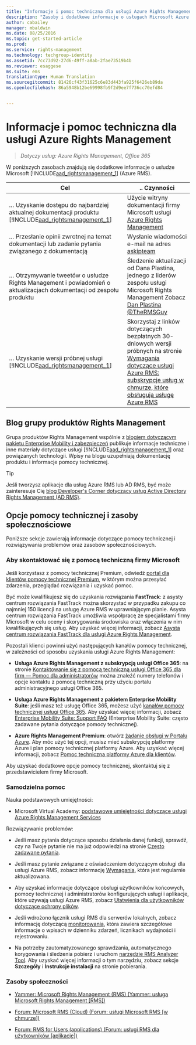 ```yaml
---
title: "Informacje i pomoc techniczna dla usługi Azure Rights Management | Azure RMS"
description: "Zasoby i dodatkowe informacje o usługach Microsoft Azure RMS. Zawiera informacje na temat bloga zespołu produktu, opcji pomocy technicznej oraz sposobu kontaktu z firmą Microsoft w celu zgłoszenia problemu."
author: cabailey
manager: mbaldwin
ms.date: 08/25/2016
ms.topic: get-started-article
ms.prod: 
ms.service: rights-management
ms.technology: techgroup-identity
ms.assetid: 7cc73d92-27d6-49ff-a8ab-2fae73519b4b
ms.reviewer: esaggese
ms.suite: ems
translationtype: Human Translation
ms.sourcegitcommit: 81426cf43f31625c6e83d443fa925f6426eb89da
ms.openlocfilehash: 86a5948b12be69998fb9f2d9ee7f736cc70efd84


---
```


# Informacje i pomoc techniczna dla usługi Azure Rights Management

>*Dotyczy usług: Azure Rights Management, Office 365*

W poniższych zasobach znajdują się dodatkowe informacje o usłudze Microsoft [!INCLUDE[aad_rightsmanagement_1](../includes/aad_rightsmanagement_1_md.md)] (Azure RMS).

|Cel|.. Czynności|
|----------------|---------------|
|… Uzyskanie dostępu do najbardziej aktualnej dokumentacji produktu [!INCLUDE[aad_rightsmanagement_1](../includes/aad_rightsmanagement_1_md.md)]|Użycie witryny dokumentacji firmy Microsoft usługi [Azure Rights Management](../understand-explore/azure-rights-management.md)|
|… Przesłanie opinii zwrotnej na temat dokumentacji lub zadanie pytania związanego z dokumentacją|Wysłanie wiadomości e-mail na adres [askipteam](mailto:%20askipteam@microsoft.com?subject=Documentation%20feedback)|
|… Otrzymywanie tweetów o usłudze Rights Management i powiadomień o aktualizacjach dokumentacji od zespołu produktu|Śledzenie aktualizacji od Dana Plastina, jednego z liderów zespołu usługi Microsoft Rights Management Zobacz [Dan Plastina @TheRMSGuy](https://twitter.com/TheRMSGuy)|
|… Uzyskanie wersji próbnej usługi [!INCLUDE[aad_rightsmanagement_1](../includes/aad_rightsmanagement_1_md.md)]|Skorzystaj z linków dotyczących bezpłatnych 30-dniowych wersji próbnych na stronie [Wymagania dotyczące usługi Azure RMS: subskrypcje usług w chmurze, które obsługują usługę Azure RMS](requirements-subscriptions.md)|


## Blog grupy produktów Rights Management
Grupa produktów Rights Management wspólnie z [blogiem dotyczącym pakietu Enterprise Mobility i zabezpieczeń](https://blogs.technet.microsoft.com/enterprisemobility/?product=azure-rights-management-services) publikuje informacje techniczne i inne materiały dotyczące usługi [!INCLUDE[aad_rightsmanagement_1](../includes/aad_rightsmanagement_1_md.md)] oraz powiązanych technologii. Wpisy na blogu uzupełniają dokumentację produktu i informacje pomocy technicznej.

> [!TIP]
> Jeśli tworzysz aplikacje dla usług Azure RMS lub AD RMS, być może zainteresuje Cię [blog Developer's Corner dotyczący usług Active Directory Rights Management (AD RMS)](https://blogs.msdn.microsoft.com/rms/).

## Opcje pomocy technicznej i zasoby społecznościowe
Poniższe sekcje zawierają informacje dotyczące pomocy technicznej i rozwiązywania problemów oraz zasobów społecznościowych.

### Aby skontaktować się z pomocą techniczną firmy Microsoft

Jeśli korzystasz z pomocy technicznej Premium, odwiedź [portal dla klientów pomocy technicznej Premium](https://premier.microsoft.com/), w którym można przesyłać zdarzenia, przeglądać rozwiązania i uzyskać pomoc.

Być może kwalifikujesz się do uzyskania rozwiązania **FastTrack**: z asysty centrum rozwiązania FastTrack można skorzystać w przypadku zakupu co najmniej 150 licencji na usługę Azure RMS w uprawniającym planie. Asysta centrum rozwiązania FastTrack umożliwia współpracę ze specjalistami firmy Microsoft w celu oceny i skorygowania środowiska oraz włączenia w nim kwalifikujących się usług. Aby uzyskać więcej informacji, zobacz [Asysta centrum rozwiązania FastTrack dla usługi Azure Rights Management](https://technet.microsoft.com/library/mt607025.aspx).

Pozostali klienci powinni użyć następujących kanałów pomocy technicznej, w zależności od sposobu uzyskania usługi Azure Rights Management:

- **Usługa Azure Rights Management z subskrypcją usługi Office 365**: na stronie [Kontaktowanie się z pomocą techniczną usługi Office 365 dla firm — Pomoc dla administratorów](https://support.office.com/article/Contact-Office-365-for-business-support-Admin-Help-32a17ca7-6fa0-4870-8a8d-e25ba4ccfd4b) można znaleźć numery telefonów i opcje kontaktu z pomocą techniczną przy użyciu portalu administracyjnego usługi Office 365. 

- **Usługa Azure Rights Management z pakietem Enterprise Mobility Suite**: jeśli masz też usługę Office 365, możesz użyć [kanałów pomocy technicznej usługi Office 365](https://support.office.com/article/Contact-Office-365-for-business-support-Admin-Help-32a17ca7-6fa0-4870-8a8d-e25ba4ccfd4b).  Aby uzyskać więcej informacji, zobacz [Enterprise Mobility Suite: Support FAQ](https://technet.microsoft.com/dn932057.aspx) (Enterprise Mobility Suite: często zadawane pytania dotyczące pomocy technicznej).

- **Azure Rights Management Premium**: otwórz [żądanie obsługi w Portalu Azure](https://portal.azure.com/#blade/Microsoft_Azure_Support/HelpAndSupportBlade). Aby móc użyć tej opcji, musisz mieć subskrypcję platformy Azure i plan pomocy technicznej platformy Azure. Aby uzyskać więcej informacji, zobacz [Pomoc techniczna platformy Azure dla klientów](https://azure.microsoft.com/support/plans/). 

Aby uzyskać dodatkowe opcje pomocy technicznej, skontaktuj się z przedstawicielem firmy Microsoft. 

### Samodzielna pomoc

Nauka podstawowych umiejętności:

- Microsoft Virtual Academy: [podstawowe umiejętności dotyczące usługi Azure Rights Management Services](https://mva.microsoft.com/en-us/training-courses/azure-rights-management-services-core-skills-10500?l=QLoxMwuCB_1805094681)

Rozwiązywanie problemów:

- Jeśli masz pytania dotyczące sposobu działania danej funkcji, sprawdź, czy na Twoje pytanie nie ma już odpowiedzi na stronie [Często zadawane pytania](faqs.md).

- Jeśli masz pytanie związane z oświadczeniem dotyczącym obsługi dla usługi Azure RMS, zobacz informację [Wymagania](requirements-azure-rms.md), która jest regularnie aktualizowana.

- Aby uzyskać informacje dotyczące obsługi użytkowników końcowych, pomocy technicznej i administratorów konfigurujących usługi i aplikacje, które używają usługi Azure RMS, zobacz [Ułatwienia dla użytkowników dotyczące ochrony plików](../deploy-use/help-users.md).

- Jeśli wdrożono łącznik usługi RMS dla serwerów lokalnych, zobacz informację dotyczącą [monitorowania](../deploy-use/monitor-rms-connector.md), która zawiera szczegółowe informacje o wpisach w dzienniku zdarzeń, licznikach wydajności i rejestrowaniu.

- Na potrzeby zautomatyzowanego sprawdzania, automatycznego korygowania i śledzenia pobierz i uruchom [narzędzie RMS Analyzer Tool](http://www.microsoft.com/en-us/download/details.aspx?id=46437). Aby uzyskać więcej informacji o tym narzędziu, zobacz sekcje **Szczegóły** i **Instrukcje instalacji** na stronie pobierania. 

### Zasoby społeczności

-   [Yammer: Microsoft Rights Management (RMS) (Yammer: usługa Microsoft Rights Management [RMS])](http://www.yammer.com/AskIPTeam)

-   [Forum: Microsoft RMS (Cloud) (Forum: usługi Microsoft RMS [w chmurze])](https://social.technet.microsoft.com/Forums/en-US/home?forum=rmscloud)

-   [Forum: RMS for Users (applications) (Forum: usługi RMS dla użytkowników [aplikacje])](https://social.technet.microsoft.com/Forums/en-US/home?forum=rmsapps)




<!--HONumber=Aug16_HO4-->


